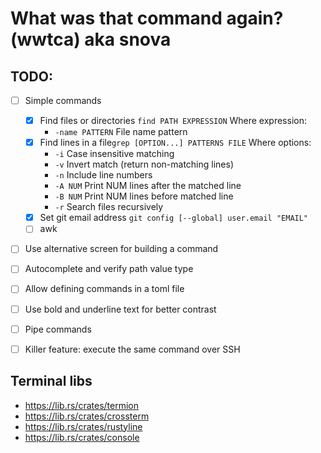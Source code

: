 # What was that command again? (wwtca) aka snova

## TODO:

* [ ] Simple commands
  * [x] Find files or directories `find PATH EXPRESSION` Where expression:
      * `-name PATTERN` File name pattern
  * [x] Find lines in a file`grep [OPTION...] PATTERNS FILE` Where options:
      * `-i` Case insensitive matching
      * `-v` Invert match (return non-matching lines)
      * `-n` Include line numbers
      * `-A NUM` Print NUM lines after the matched line
      * `-B NUM` Print NUM lines before matched line
      * `-r` Search files recursively
  * [x] Set git email address `git config [--global] user.email "EMAIL"`
  * [ ] awk
* [ ] Use alternative screen for building a command
* [ ] Autocomplete and verify path value type
* [ ] Allow defining commands in a toml file
* [ ] Use bold and underline text for better contrast
* [ ] Pipe commands
* [ ] Killer feature: execute the same command over SSH


## Terminal libs

* https://lib.rs/crates/termion
* https://lib.rs/crates/crossterm
* https://lib.rs/crates/rustyline
* https://lib.rs/crates/console
